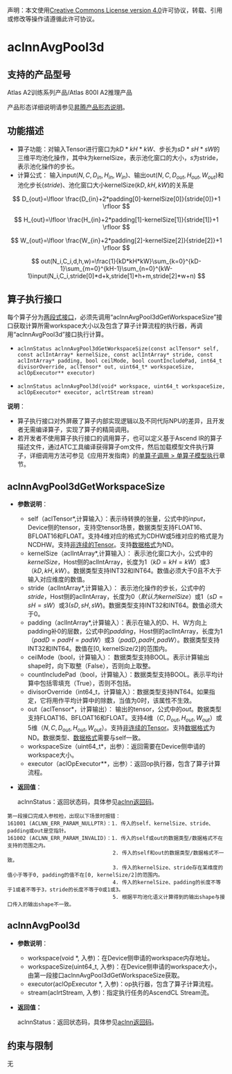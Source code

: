 声明：本文使用[Creative Commons License version 4.0](https://creativecommons.org/licenses/by/4.0/legalcode)许可协议，转载、引用或修改等操作请遵循此许可协议。

# aclnnAvgPool3d

## 支持的产品型号

Atlas A2训练系列产品/Atlas 800I A2推理产品

产品形态详细说明请参见[昇腾产品形态说明](https://www.hiascend.com/document/redirect/CannCommunityProductForm)。

## 功能描述

- 算子功能：对输入Tensor进行窗口为$kD * kH * kW$、步长为$sD * sH * sW$的三维平均池化操作，其中$k$为kernelSize，表示池化窗口的大小，$s$为stride，表示池化操作的步长。
- 计算公式：
  输入input($N,C,D_{in},H_{in},W_{in}$)、输出out($N,C,D_{out},H_{out},W_{out}$)和池化步长($stride$)、池化窗口大小kernelSize($kD,kH,kW$)的关系是

$$
D_{out}=\lfloor \frac{D_{in}+2*padding[0]-kernelSize[0]}{stride[0]}+1 \rfloor
$$

$$
H_{out}=\lfloor \frac{H_{in}+2*padding[1]-kernelSize[1]}{stride[1]}+1 \rfloor
$$

$$
W_{out}=\lfloor \frac{W_{in}+2*padding[2]-kernelSize[2]}{stride[2]}+1 \rfloor
$$

$$
out(N_i,C_i,d,h,w)=\frac{1}{kD*kH*kW}\sum_{k=0}^{kD-1}\sum_{m=0}^{kH-1}\sum_{n=0}^{kW-1}input(N_i,C_i,stride[0]*d+k,stride[1]*h+m,stride[2]*w+n)
$$

## 算子执行接口
每个算子分为[两段式接口](https://www.hiascend.com/document/detail/zh/CANNCommunityEdition/800alpha003/apiref/aolapi/context/common/%E4%B8%A4%E6%AE%B5%E5%BC%8F%E6%8E%A5%E5%8F%A3.md)，必须先调用“aclnnAvgPool3dGetWorkspaceSize”接口获取计算所需workspace大小以及包含了算子计算流程的执行器，再调用“aclnnAvgPool3d”接口执行计算。

- `aclnnStatus aclnnAvgPool3dGetWorkspaceSize(const aclTensor* self, const aclIntArray* kernelSize, const aclIntArray* stride, const aclIntArray* padding, bool ceilMode, bool countIncludePad, int64_t divisorOverride, aclTensor* out, uint64_t* workspaceSize, aclOpExecutor** executor)`

- `aclnnStatus aclnnAvgPool3d(void* workspace, uint64_t workspaceSize, aclOpExecutor* executor, aclrtStream stream)`

**说明**：

- 算子执行接口对外屏蔽了算子内部实现逻辑以及不同代际NPU的差异，且开发者无需编译算子，实现了算子的精简调用。
- 若开发者不使用算子执行接口的调用算子，也可以定义基于Ascend IR的算子描述文件，通过ATC工具编译获得算子om文件，然后加载模型文件执行算子，详细调用方法可参见《应用开发指南》的[单算子调用 > 单算子模型执行](https://hiascend.com/document/redirect/CannCommunityCppOpcall)章节。

## aclnnAvgPool3dGetWorkspaceSize

- **参数说明**：

  - self（aclTensor*,计算输入）：表示待转换的张量，公式中的$input$，Device侧的tensor，支持空tensor场景，数据类型支持FLOAT16、BFLOAT16和FLOAT。支持4维对应的格式为CDHW或5维对应的格式是为NCDHW。支持[非连续的Tensor](https://www.hiascend.com/document/detail/zh/CANNCommunityEdition/800alpha003/apiref/aolapi/context/common/%E9%9D%9E%E8%BF%9E%E7%BB%AD%E7%9A%84Tensor.md)。支持[数据格式](https://www.hiascend.com/document/detail/zh/CANNCommunityEdition/800alpha003/apiref/aolapi/context/common/%E6%95%B0%E6%8D%AE%E6%A0%BC%E5%BC%8F.md)为ND。
  - kernelSize（aclIntArray*,计算输入）： 表示池化窗口大小，公式中的$kernelSize$，Host侧的aclIntArray，长度为1（$kD=kH=kW$）或3（$kD, kH, kW$）。数据类型支持INT32和INT64。数值必须大于0且不大于输入对应维度的数值。
  - stride（aclIntArray*,计算输入）： 表示池化操作的步长，公式中的$stride$，Host侧的aclIntArray，长度为0（$默认为kernelSize$）或1（$sD=sH=sW$）或3($sD, sH, sW$)。数据类型支持INT32和INT64。数值必须大于0。
  - padding（aclIntArray*,计算输入）：表示在输入的D、H、W方向上padding补0的层数，公式中的$padding$，Host侧的aclIntArray，长度为1（$padD=padH=padW$）或3（$padD, padH, padW$）。数据类型支持INT32和INT64。数值在[0, kernelSize/2]的范围内。
  - ceilMode（bool，计算输入）： 数据类型支持BOOL。表示计算输出shape时，向下取整（False），否则向上取整。
  - countIncludePad（bool，计算输入）：数据类型支持BOOL。表示平均计算中包括零填充（True），否则不包括。
  - divisorOverride（int64_t，计算输入）：数据类型支持INT64。如果指定，它将用作平均计算中的除数，当值为0时，该属性不生效。
  - out（aclTensor\*，计算输出）： 输出的tensor，公式中的$out$。数据类型支持FLOAT16、BFLOAT16和FLOAT。支持4维（$C,D_{out},H_{out},W_{out}$）或5维（$N,C,D_{out},H_{out},W_{out}$）。支持[非连续的Tensor](https://www.hiascend.com/document/detail/zh/CANNCommunityEdition/800alpha003/apiref/aolapi/context/common/%E9%9D%9E%E8%BF%9E%E7%BB%AD%E7%9A%84Tensor.md)。支持[数据格式](https://www.hiascend.com/document/detail/zh/CANNCommunityEdition/800alpha003/apiref/aolapi/context/common/%E6%95%B0%E6%8D%AE%E6%A0%BC%E5%BC%8F.md)为ND。数据类型、[数据格式](https://www.hiascend.com/document/detail/zh/CANNCommunityEdition/800alpha003/apiref/aolapi/context/common/%E6%95%B0%E6%8D%AE%E6%A0%BC%E5%BC%8F.md)需要与self一致。
  - workspaceSize（uint64_t\*，出参）：返回需要在Device侧申请的workspace大小。
  - executor（aclOpExecutor\*\*，出参）：返回op执行器，包含了算子计算流程。

- **返回值**：

  aclnnStatus：返回状态码，具体参见[aclnn返回码](https://www.hiascend.com/document/detail/zh/CANNCommunityEdition/800alpha003/apiref/aolapi/context/common/aclnn%E8%BF%94%E5%9B%9E%E7%A0%81.md)。

```
第一段接口完成入参校检，出现以下场景时报错：
161001 (ACLNN_ERR_PARAM_NULLPTR)：1. 传入的self、kernelSize、stride、padding或out是空指针。
161002 (ACLNN_ERR_PARAM_INVALID)：1. 传入的self或out的数据类型/数据格式不在支持的范围之内。
                                  2. 传入的self和out的数据类型/数据格式不一致。
                                  3. 传入的kernelSize、stride存在某维度的值小于等于0, padding的值不在[0, kernelSize/2]的范围内。
                                  4. 传入的kernelSize、padding的长度不等于1或者不等于3，stride的长度不等于0或1或3。
                                  5. 根据平均池化语义计算得到的输出shape与接口传入的输出shape不一致。
```

## aclnnAvgPool3d

- **参数说明**：

  - workspace(void \*, 入参)：在Device侧申请的workspace内存地址。
  - workspaceSize(uint64_t, 入参)：在Device侧申请的workspace大小，由第一段接口aclnnAvgPool3dGetWorkspaceSize获取。
  - executor(aclOpExecutor \*, 入参)：op执行器，包含了算子计算流程。
  - stream(aclrtStream, 入参)：指定执行任务的AscendCL Stream流。

- **返回值：**

  aclnnStatus：返回状态码，具体参见[aclnn返回码](https://www.hiascend.com/document/detail/zh/CANNCommunityEdition/800alpha003/apiref/aolapi/context/common/aclnn%E8%BF%94%E5%9B%9E%E7%A0%81.md)。

## 约束与限制
无